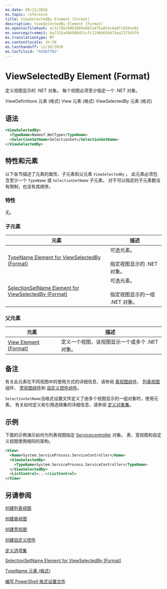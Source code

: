 ```yaml
---
ms.date: 09/13/2016
ms.topic: reference
title: ViewSelectedBy Element (Format)
description: ViewSelectedBy Element (Format)
ms.openlocfilehash: ac3c7de299b3009a067a476a024c6a6fcb5dce02
ms.sourcegitcommit: ba7315a496986451cfc1296b659d73ea2373d3f0
ms.translationtype: MT
ms.contentlocale: zh-CN
ms.lasthandoff: 12/10/2020
ms.locfileid: "92667702"
---
```

# <a name="viewselectedby-element-format"></a>ViewSelectedBy Element (Format)

定义视图显示的 .NET 对象。 每个视图必须至少指定一个 .NET 对象。

ViewDefinitions 元素 (格式) View 元素 (格式) ViewSelectedBy 元素 (格式) 

## <a name="syntax"></a>语法

```xml
<ViewSelectedBy>
  <TypeName>Nameof.NetType</TypeName>
  <SelectionSetName>SelectionSet</SelectionSetName>
</ViewSelectedBy>
```

## <a name="attributes-and-elements"></a>特性和元素

以下各节描述了元素的属性、子元素和父元素 `ViewSelectedBy` 。 此元素必须包含至少一个 `TypeName` 或 `SelectionSetName` 子元素。 对于可以指定的子元素数没有限制，也没有其顺序。

### <a name="attributes"></a>特性

无。

### <a name="child-elements"></a>子元素

|元素|描述|
|-------------|-----------------|
|[TypeName Element for ViewSelectedBy (Format)](./typename-element-for-viewselectedby-format.md)|可选元素。<br /><br /> 指定视图显示的 .NET 对象。|
|[SelectionSetName Element for ViewSelectedBy (Format)](./selectionsetname-element-for-viewselectedby-format.md)|可选元素。<br /><br /> 指定视图显示的一组 .NET 对象。|

### <a name="parent-elements"></a>父元素

|元素|描述|
|-------------|-----------------|
|[View Element (Format)](./view-element-format.md)|定义一个视图，该视图显示一个或多个 .NET 对象。|

## <a name="remarks"></a>备注

有关此元素在不同视图中的使用方式的详细信息，请参阅 [表视图组件](./creating-a-table-view.md)、 [列表视图](./creating-a-list-view.md)组件、 [宽视图组件](./creating-a-wide-view.md)和 [自定义控件组件](./creating-custom-controls.md)。

`SelectionSetName`当格式设置文件定义了由多个视图显示的一组对象时，使用元素。 有关如何定义和引用选择集的详细信息，请参阅 [定义对象集](./defining-selection-sets.md)。

## <a name="example"></a>示例

下面的示例演示如何为列表视图指定 [Servicecontroller](/dotnet/api/System.ServiceProcess.ServiceController) 对象。 表、宽视图和自定义视图使用相同的架构。

```xml
<View>
  <Name>System.ServiceProcess.ServiceController</Name>
  <ViewSelectedBy>
    <TypeName>System.ServiceProcess.ServiceController</TypeName>
  </ViewSelectedBy>
  <ListControl>...</ListControl>
</View>
```

## <a name="see-also"></a>另请参阅

[创建列表视图](./creating-a-list-view.md)

[创建表视图](./creating-a-table-view.md)

[创建宽视图](./creating-a-wide-view.md)

[创建自定义控件](./creating-custom-controls.md)

[定义选项集](./defining-selection-sets.md)

[SelectionSetName Element for ViewSelectedBy (Format)](./selectionsetname-element-for-viewselectedby-format.md)

[TypeName 元素 (格式) ](./typename-element-for-viewselectedby-format.md)

[编写 PowerShell 格式设置文件](./writing-a-powershell-formatting-file.md)

